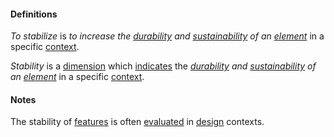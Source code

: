 #### Definitions

*To stabilize* is *to increase the [durability](https://github.com/gcassel/Modular-Organizing-Terminology/blob/master/terms/endure.md) and [sustainability](https://github.com/gcassel/Modular-Organizing-Terminology/blob/master/terms/sustain.md) of an [element](https://github.com/gcassel/Modular-Organizing-Terminology/blob/master/terms/element.md)* in a specific [context](https://github.com/gcassel/Modular-Organizing-Terminology/blob/master/terms/context.md).

*Stability* is a [dimension](https://github.com/gcassel/Modular-Organizing-Terminology/blob/master/terms/dimension.md) which [indicates](https://github.com/gcassel/Modular-Organizing-Terminology/blob/master/terms/indicate.md) the *[durability](https://github.com/gcassel/Modular-Organizing-Terminology/blob/master/terms/endure.md) and [sustainability](https://github.com/gcassel/Modular-Organizing-Terminology/blob/master/terms/sustain.md) of an [element](https://github.com/gcassel/Modular-Organizing-Terminology/blob/master/terms/element.md)* in a specific [context](https://github.com/gcassel/Modular-Organizing-Terminology/blob/master/terms/context.md).

#### Notes
The stability of [features](https://github.com/gcassel/Modular-Organizing-Terminology/blob/master/terms/feature.md) is often [evaluated](https://github.com/gcassel/Modular-Organizing-Terminology/blob/master/terms/evaluate.md) in [design](https://github.com/gcassel/Modular-Organizing-Terminology/blob/master/terms/design.md) contexts.
